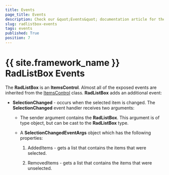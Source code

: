 ```yaml
---
title: Events
page_title: Events
description: Check our &quot;Events&quot; documentation article for the RadListBox {{ site.framework_name }} control.
slug: radlistbox-events
tags: events
published: True
position: 7
---
```


# {{ site.framework_name }} RadListBox Events

The __RadListBox__ is an __ItemsControl__. Almost all of the exposed events are inherited from the [ItemsControl](https://docs.microsoft.com/en-us/dotnet/api/system.windows.controls.itemscontrol?view=netframework-4.5) class. __RadListBox__ adds an additional event:

* __SelectionChanged__ - occurs when the selected item is changed. The __SelectionChanged__ event handler receives two arguments:      		

	* The sender argument contains the __RadListBox__. This argument is of type object, but can be cast to the __RadListBox__ type.

	* A __SelectionChangedEventArgs__ object which has the following properties:      			 

		1. AddedItems - gets a list that contains the items that were selected.

		1. RemovedItems - gets a list that contains the items that were unselected.
